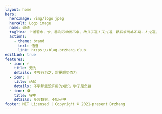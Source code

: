 ```yaml
---
layout: home
hero:
  heroImage: /img/logo.jpeg
  heroAlt: Logo image
  name: 追道
  tagline: 上善若水，水，善利万物而不争，故几于道！天之道，损有余而补不足。人之道，则不然，损不足以奉有余。孰能有余以奉天下，唯有道者!
  actions:
    - theme: brand
      text: 悟道
      link: https://blog.brzhang.club
editLink: true
features:
  - icon: ⚡️
    title: 无为
    details: 不强行为之，需要顺势而为
  - icon: 🖖
    title: 绝知
    details: 不学那些没有用的知识，学了是负担
  - icon: 🛠️
    title: 守中
    details: 多言数穷，不如守中
footer: MIT Licensed | Copyright © 2021-present Brzhang
---
```





<style>
:root {
  --vp-home-hero-name-color: transparent;
  --vp-home-hero-name-background: -webkit-linear-gradient(120deg, #bd34fe, #41d1ff);
}
</style>
